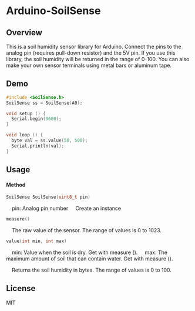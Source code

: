 Arduino-SoilSense
====

## Overview

This is a soil humidity sensor library for Arduino. Connect the pins to the analog pin (requires pull-down resistor) and the 5V pin. If you use this library, the soil humidity will be returned in the range of 0-100. You can also make your own sensor terminals using metal bars or aluminum tape.

## Demo

````cpp:example.ino
#include <SoilSense.h>
SoilSense ss = SoilSense(A0);

void setup () {
  Serial.begin(9600);
}

void loop () {
  byte val = ss.value(50, 500);
  Serial.println(val);
}
````

## Usage

#### Method

````cpp:example.ino
SoilSense SoilSense(uint8_t pin)
````

    pin: Analog pin number
    Create an instance

````cpp:example.ino
measure()
````

    The raw value of the sensor. The range of values is 0 to 1023.

````cpp:example.ino
value(int min, int max)
````

    min: Value when the soil is dry. Get with measure ().
    max: The maximum amount of soil that can contain water. Get with measure ().

    Returns the soil humidity in bytes. The range of values is 0 to 100.

## License

MIT
